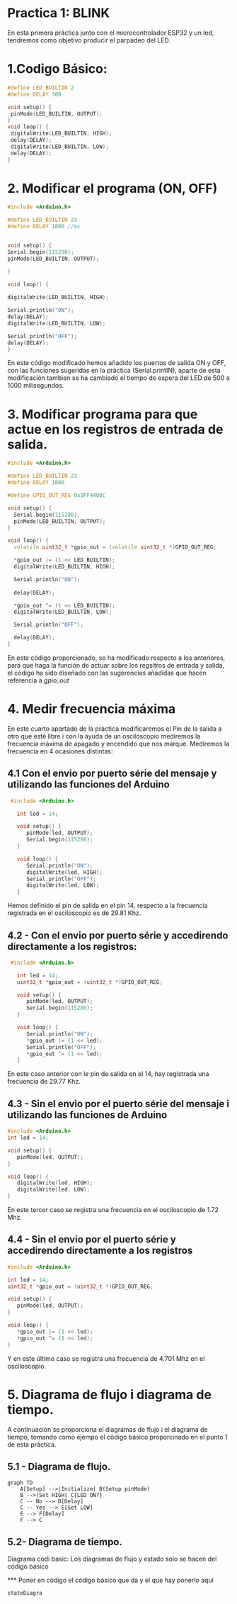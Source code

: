 # Practica 1: BLINK 
En esta primera práctica junto con el microcontrolador ESP32 y un led, tendremos como objetivo producir el parpadeo del LED.

# 1.Codigo Básico:
```c++
#define LED_BUILTIN 2
#define DELAY 500

void setup() {
 pinMode(LED_BUILTIN, OUTPUT);
}
void loop() {
 digitalWrite(LED_BUILTIN, HIGH);
 delay(DELAY);
 digitalWrite(LED_BUILTIN, LOW);
 delay(DELAY);
}
```
# 2. Modificar el programa (ON, OFF)

```c++
#include <Arduino.h>

#define LED_BUILTIN 23
#define DELAY 1000 //ms


void setup() {
Serial.begin(115200); 
pinMode(LED_BUILTIN, OUTPUT);

}

void loop() {
    
digitalWrite(LED_BUILTIN, HIGH);

Serial.println("ON"); 
delay(DELAY);
digitalWrite(LED_BUILTIN, LOW);

Serial.println("OFF"); 
delay(DELAY);
}
```
En este código modificado hemos añadido los puertos de salida ON y OFF, con las funciones sugeridas en la práctica (Serial.printIN), aparte de esta modificación tambien se ha cambiado el tiempo de espera del LED de 500 a 1000 milisegundos.

# 3. Modificar programa para que actue en los registros de entrada de salida.
```c++
#include <Arduino.h>

#define LED_BUILTIN 23
#define DELAY 1000

#define GPIO_OUT_REG 0x3FF4400C

void setup() {
  Serial.begin(115200);
  pinMode(LED_BUILTIN, OUTPUT);
}

void loop() {
  volatile uint32_t *gpio_out = (volatile uint32_t *)GPIO_OUT_REG;

  *gpio_out |= (1 << LED_BUILTIN);
  digitalWrite(LED_BUILTIN, HIGH);

  Serial.println("ON");
  
  delay(DELAY);

  *gpio_out ^= (1 << LED_BUILTIN);
  digitalWrite(LED_BUILTIN, LOW);

  Serial.println("OFF");

  delay(DELAY);
}
```
En este código proporcionado, se ha modificado respecto a los anteriores, para que haga la función de actuar sobre los regsitros de entrada y salida, el código ha sido diseñado con las sugerencias añadidas que hacen referencia a *gpio_out*


# 4. Medir frecuencia máxima 
En este cuarto apartado de la práctica modificaremos el Pin de la salida a otro que esté libre i con la ayuda de un osciloscopio mediremos la frecuencia máxima de apagado y encendido que nos marque. 
Mediremos la frecuencia en 4 ocasiones distintas:

## 4.1 Con el envio por puerto série del mensaje y utilizando las funciones del Arduino

```c++
 #include <Arduino.h>

   int led = 14; 

   void setup() {                
      pinMode(led, OUTPUT);   
      Serial.begin(115200);
   }

   void loop() {
      Serial.println("ON");
      digitalWrite(led, HIGH);
      Serial.println("OFF");      
      digitalWrite(led, LOW);
   }
   ```
Hemos definido el pin de salida en el pin 14, respecto a la frecuencia registrada en el osciloscopio es de 29.81 Khz.

## 4.2 - Con el envio por puerto série y accedirendo directamente a los registros:

```c++
 #include <Arduino.h>

   int led = 14;
   uint32_t *gpio_out = (uint32_t *)GPIO_OUT_REG;

   void setup() {                
      pinMode(led, OUTPUT);   
      Serial.begin(115200);
   }

   void loop() {
      Serial.println("ON");
      *gpio_out |= (1 << led);
      Serial.println("OFF");      
      *gpio_out ^= (1 << led);
   }
```
En este caso anterior con le pin de salida en el 14, hay registrada una frecuencia de 29.77 Khz.

## 4.3 - Sin el envio por el puerto série del mensaje i utilizando las funciones de Arduino

```c++
#include <Arduino.h>
int led = 14; 

void setup() {                
   pinMode(led, OUTPUT);   
}

void loop() {
   digitalWrite(led, HIGH);
   digitalWrite(led, LOW);
}
```
En este tercer caso se registra una frecuencia en el osciloscopio de 1.72 Mhz.

## 4.4 - Sin el envio por el puerto série y accedirendo directamente a los registros

```c++
#include <Arduino.h>

int led = 14; 
uint32_t *gpio_out = (uint32_t *)GPIO_OUT_REG;

void setup() {                
   pinMode(led, OUTPUT);   
}

void loop() {
   *gpio_out |= (1 << led);
   *gpio_out ^= (1 << led);
}
```
Y en este último caso se registra una frecuencia de 4.701 Mhz en el osciloscopio.

# 5. Diagrama de flujo i diagrama de tiempo.

A continuación se proporciona el diagramas de flujo i el diagrama de tiempo, tomando como ejempo el código básico proporcinado en el punto 1 de esta pràctica.

## 5.1 - Diagrama de flujo.
```mermaid
graph TD
    A[Setup] -->|Initialize| B(Setup pinMode)
    B -->|Set HIGH| C{LED ON?}
    C -- No --> D[Delay]
    C -- Yes --> E[Set LOW]
    E --> F[Delay]
    F --> C
```

## 5.2- Diagrama de tiempo.


Diagrama codi basic:
Los diagramas de flujo y estado solo se hacen del código básico

*** Poner en código el código básico que da y el que hay ponerlo aquí

```mermaid
stateDiagra
```
